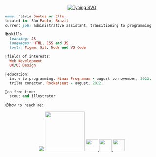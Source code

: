 <html>

<!--- hello world --->
<p align="center">
  <a href="https://git.io/typing-svg"><img src="https://readme-typing-svg.herokuapp.com?font=Fira+Code&pause=1000&color=DBB6F7&center=true&width=435&lines=hello+world!;welcome+to+my+github+profile" alt="Typing SVG" /></a>
</p>
</html>

```ruby
name: Flávia Santos or Elle
located in: São Paulo, Brazil
current job: administrative assistant, transitioning to programming

📚skills
  learning: JS
  languages: HTML, CSS and JS
  tools: Figma, Git, Node and VS Code

👾fields of interests:
  Web Development
  UX/UI Design

📑education:
  intro to programming, Minas Programam - august to november, 2022.
  trilha conectar, Rocketseat - august, 2022.

🍡on free time:
  scout and illustrator

📫how to reach me:
```

<html>
  <div align="center">
    <!--- linguagens --->
    <img src="https://github-readme-stats.vercel.app/api/top-langs/?username=flaviarafaelle&hide=html&layout=compact&theme=dracula">
    <!--- pinguim --->
    <img src="https://github.com/Tarikul-Islam-Anik/Animated-Fluent-Emojis/blob/master/Emojis/Animals/Penguin.png?raw=true" width="130">
    <a href="https://www.instagram.com/desenhaelle/">
      <img src="https://cdn-icons-png.flaticon.com/512/725/725278.png" width="40"/>
    </a>
    <a href="https://www.linkedin.com/in/fl%C3%A1via-santos-259604205/">
      <img src="https://cdn-icons-png.flaticon.com/512/725/725337.png" width="40"/>
    </a>
    <a href="https://open.spotify.com/playlist/2L8Gm7T2aJvRj1ih03UeKv">
      <img src="https://cdn-icons-png.flaticon.com/512/725/725281.png" width="40"/>
    </a>
  </div>
</html>

<!---
fixar repositórios
[![Readme Card](https://github-readme-stats.vercel.app/api/pin/?username=flaviarafaelle&repo=portifolio-minas-programam&theme=dracula)](https://github.com/flaviarafaelle/portifolio-minas-programam)

icons
<a href="https://www.instagram.com/desenhaelle/" target="_blank"><img src="https://img.shields.io/badge/-Instagram-%23E4405F?style=for-the-badge&logo=instagram&logoColor=white" target="_blank"></a>
  <a href = "mailto:flaviarlimasantos@gmail.com"><img src="https://img.shields.io/badge/Gmail-D14836?style=for-the-badge&logo=gmail&logoColor=white" target="_blank"></a>
  <a href="https://www.linkedin.com/in/fl%C3%A1via-santos-259604205/" target="_blank"><img src="https://img.shields.io/badge/-LinkedIn-%230077B5?style=for-the-badge&logo=linkedin&logoColor=white" target="_blank"></a>

**flaviarafaelle/flaviarafaelle** is a ✨ _special_ ✨ repository because its `README.md` (this file) appears on your GitHub profile.
--->


